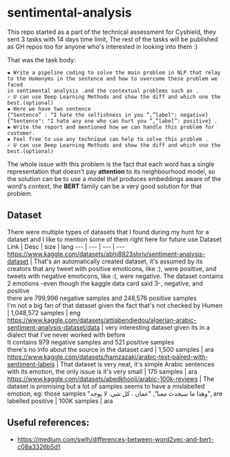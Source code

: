# sentimental-analysis
This repo started as a part of the technical assessment for Cyshield, they sent 3 tasks with 14 days time limit, The rest of the tasks will be published as GH repos too for anyone who's interested in looking into them :)

That was the task body:

```
▪ Write a pipeline coding to solve the main problem in NLP that relay to the Homonyms in the sentence and how to overcome these problem we faced 
in sentimental analysis .and the contextual problems such as . 
✓ U can use Deep Learning Methods and show the diff and which one the best.(optional)
▪ Here we have two sentence 
{“Sentence” : “I hate the selfishness in you ”,”label": negative}
{“Sentence": "I hate any one who can hurt you ”,”label”: positive} .
▪ Write the report and mentioned how we can handle this problem for customer.
▪ Feel free to use any technique can help to solve this problem .
✓ U can use Deep Learning Methods and show the diff and which one the best.(optional)
```

The whole issue with this problem is the fact that each word has a single representation that doesn't pay **attention** to its neighbourhood model, so the solution can be to use a model that produces embeddings aware of the word's context, the **BERT** family can be a very good solution for that problem.  

## Dataset
There were multiple types of datasets that I found during my hunt for a dataset and I like to mention some of them right here for future use
Dataset Link | Desc | size | lang
--- | --- | --- | ---
https://www.kaggle.com/datasets/abhi8923shriv/sentiment-analysis-dataset | That's an automatically created dataset, it's assumed by its creators that any tweet with positive emoticons, like :), were positive, and tweets with negative emoticons, like :(, were negative. The dataset contains 2 emotions -even though the kaggle data card said 3-, negative, and positive<br> there are 799,996 negative samples and 248,576 positive samples <br> I'm not a big fan of that dataset given the fact that's not checked by Humen | 1,048,572 samples | eng
https://www.kaggle.com/datasets/attiabendjedou/algerian-arabic-sentiment-analysis-dataset/data | very interesting dataset given its in a dialect that I've never worked with before<br> It contains 979 negative samples and 521 positive samples<br> there's no info about the source in the dataset card | 1,500 samples | ara
https://www.kaggle.com/datasets/hamzazaki/arabic-text-paired-with-sentiment-labels | That dataset is very neat, it's simple Arabic sentences with its emotion, the only issue is it's very small | 175 samples | ara
https://www.kaggle.com/datasets/abedkhooli/arabic-100k-reviews | The dataset is promising but a lot of samples seems to have a mislabelled emotion, eg: those samples "وهذا ما سيحدث معنا", "عمان . كل شي. لا يوجد", are labelled positive | 100K samples | ara

## Useful references:
- https://medium.com/swlh/differences-between-word2vec-and-bert-c08a3326b5d1
